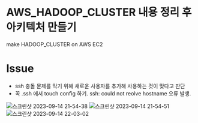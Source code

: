 # AWS_HADOOP_CLUSTER 내용 정리 후 아키텍처 만들기
make HADOOP_CLUSTER on AWS EC2
# Issue
- ssh 충돌 문제를 막기 위해 새로운 사용자를 추가해 사용하는 것이 맞다고 판단
- 꼭 .ssh 에서 touch config 하기. ssh: could not reolve hostname 오류 발생. 

![스크린샷 2023-09-14 21-54-38](https://github.com/OwenKimcertified/AWS_HADOOP_CLUSTER/assets/99598620/982fdec9-7e06-4cf7-a1e2-dfe338f19779)
![스크린샷 2023-09-14 21-54-51](https://github.com/OwenKimcertified/AWS_HADOOP_CLUSTER/assets/99598620/ebe6831c-25b6-4180-b39e-609aed449fa4)
![스크린샷 2023-09-14 22-03-02](https://github.com/OwenKimcertified/AWS_HADOOP_CLUSTER/assets/99598620/2ce4eba5-4396-45bb-a466-e73852d1ad74)
